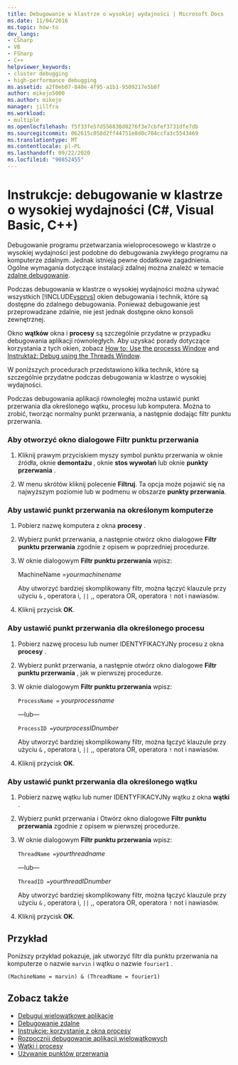 ```yaml
---
title: Debugowanie w klastrze o wysokiej wydajności | Microsoft Docs
ms.date: 11/04/2016
ms.topic: how-to
dev_langs:
- CSharp
- VB
- FSharp
- C++
helpviewer_keywords:
- cluster debugging
- high-performance debugging
ms.assetid: a2f0eb07-840e-4f95-a1b1-9509217e5b8f
author: mikejo5000
ms.author: mikejo
manager: jillfra
ms.workload:
- multiple
ms.openlocfilehash: f5f33fe5fd556830d0276f3e7cbfef3731dfe7db
ms.sourcegitcommit: 062615c058d2ff44751e8d0c704ccfa3c5543469
ms.translationtype: MT
ms.contentlocale: pl-PL
ms.lasthandoff: 09/22/2020
ms.locfileid: "90852455"
---
```

# <a name="how-to-debug-on-a-high-performance-cluster-c-visual-basic-c"></a>Instrukcje: debugowanie w klastrze o wysokiej wydajności (C#, Visual Basic, C++)

Debugowanie programu przetwarzania wieloprocesowego w klastrze o wysokiej wydajności jest podobne do debugowania zwykłego programu na komputerze zdalnym. Jednak istnieją pewne dodatkowe zagadnienia. Ogólne wymagania dotyczące instalacji zdalnej można znaleźć w temacie [zdalne debugowanie](../debugger/remote-debugging.md).

 Podczas debugowania w klastrze o wysokiej wydajności można używać wszystkich [!INCLUDE[vsprvs](../code-quality/includes/vsprvs_md.md)] okien debugowania i technik, które są dostępne do zdalnego debugowania. Ponieważ debugowanie jest przeprowadzane zdalnie, nie jest jednak dostępne okno konsoli zewnętrznej.

 Okno **wątków** okna i **procesy** są szczególnie przydatne w przypadku debugowania aplikacji równoległych. Aby uzyskać porady dotyczące korzystania z tych okien, zobacz [How to: Use the processs Window](/previous-versions/visualstudio/visual-studio-2010/7h8h5sdw(v=vs.100)) and [Instruktaż: Debug using the Threads Window](../debugger/how-to-use-the-threads-window.md).

 W poniższych procedurach przedstawiono kilka technik, które są szczególnie przydatne podczas debugowania w klastrze o wysokiej wydajności.

 Podczas debugowania aplikacji równoległej można ustawić punkt przerwania dla określonego wątku, procesu lub komputera. Można to zrobić, tworząc normalny punkt przerwania, a następnie dodając filtr punktu przerwania.

### <a name="to-open-the-breakpoint-filter-dialog-box"></a>Aby otworzyć okno dialogowe Filtr punktu przerwania

1. Kliknij prawym przyciskiem myszy symbol punktu przerwania w oknie źródła, oknie **demontażu** , oknie **stos wywołań** lub oknie **punkty przerwania** .

2. W menu skrótów kliknij polecenie **Filtruj**. Ta opcja może pojawić się na najwyższym poziomie lub w podmenu w obszarze **punkty przerwania**.

### <a name="to-set-a-breakpoint-on-a-specific-computer"></a>Aby ustawić punkt przerwania na określonym komputerze

1. Pobierz nazwę komputera z okna **procesy** .

2. Wybierz punkt przerwania, a następnie otwórz okno dialogowe **Filtr punktu przerwania** zgodnie z opisem w poprzedniej procedurze.

3. W oknie dialogowym **Filtr punktu przerwania** wpisz:

     MachineName =*yourmachinename*

     Aby utworzyć bardziej skomplikowany filtr, można łączyć klauzule przy użyciu `&` , operatora i, `||` ,, operatora OR, operatora `!` not i nawiasów.

4. Kliknij przycisk **OK**.

### <a name="to-set-a-breakpoint-on-a-specific-process"></a>Aby ustawić punkt przerwania dla określonego procesu

1. Pobierz nazwę procesu lub numer IDENTYFIKACYJNy procesu z okna **procesy** .

2. Wybierz punkt przerwania, a następnie otwórz okno dialogowe **Filtr punktu przerwania** , jak w pierwszej procedurze.

3. W oknie dialogowym **Filtr punktu przerwania** wpisz:

     `ProcessName =`  *yourprocessname*

     —lub—

     `ProcessID =`*yourprocessIDnumber*

     Aby utworzyć bardziej skomplikowany filtr, można łączyć klauzule przy użyciu `&` , operatora i, `||` ,, operatora OR, operatora `!` not i nawiasów.

4. Kliknij przycisk **OK**.

### <a name="to-set-a-breakpoint-on-a-specific-thread"></a>Aby ustawić punkt przerwania dla określonego wątku

1. Pobierz nazwę wątku lub numer IDENTYFIKACYJNy wątku z okna **wątki** .

2. Wybierz punkt przerwania i Otwórz okno dialogowe **Filtr punktu przerwania** zgodnie z opisem w pierwszej procedurze.

3. W oknie dialogowym **Filtr punktu przerwania** wpisz:

     `ThreadName =`*yourthreadname*

     —lub—

     `ThreadID =`*yourthreadIDnumber*

     Aby utworzyć bardziej skomplikowany filtr, można łączyć klauzule przy użyciu `&` , operatora i, `||` ,, operatora OR, operatora `!` not i nawiasów.

4. Kliknij przycisk **OK**.

## <a name="example"></a>Przykład
 Poniższy przykład pokazuje, jak utworzyć filtr dla punktu przerwania na komputerze o nazwie `marvin` i wątku o nazwie `fourier1` .

`(MachineName = marvin) & (ThreadName = fourier1)`

## <a name="see-also"></a>Zobacz także
- [Debuguj wielowątkowe aplikacje](../debugger/debug-multithreaded-applications-in-visual-studio.md)
- [Debugowanie zdalne](../debugger/remote-debugging.md)
- [Instrukcje: korzystanie z okna procesy](/previous-versions/visualstudio/visual-studio-2010/7h8h5sdw(v=vs.100))
- [Rozpocznij debugowanie aplikacji wielowątkowych](../debugger/get-started-debugging-multithreaded-apps.md)
- [Wątki i procesy](/previous-versions/visualstudio/visual-studio-2010/ms164740(v=vs.100))
- [Używanie punktów przerwania](../debugger/using-breakpoints.md)